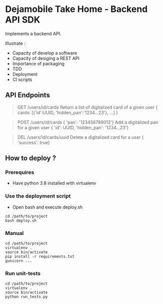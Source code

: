 # Dejamobile Take Home - Backend API SDK

Implements a backend API.

Illustrate :
- Capacity of develop a software
- Capacity of desiging a REST API
- Importance of packaging
- TDD
- Deployment
- CI scripts

##  API Endpoints

> GET /users/id/cards
> Return a list of digitalized card of a given user
> { cards: [{'id':UUID, 'hidden_pan':'1234...23'}, ...] }

> POST /users/id/cards { 'pan': '123456789012'}
> Add a digitalized pan for a given user
> { 'id': UUID, 'hidden_pan': '1234...23'}

> DEL /users/id/cards/uuid
> Delete a digitalized card for a user
> { 'success': true}

## How to deploy ?

### Prerequires 

- Have python 3.8 installed with virtualenv

### Use the deployment script

- Open bash and execute deploy.sh

```
cd /path/to/project
bash deploy.sh
```

### Manual

```
cd /path/to/project
virtualenv .
source bin/activate
pip install -r requirements.txt
gunicorn ...
```

### Run unit-tests

```
cd /path/to/project
virtualenv .
source bin/activate
python run_tests.py
```



